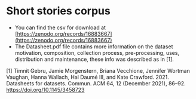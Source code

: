 # Short stories corpus

- You can find the csv for download at [https://zenodo.org/records/16883667](https://zenodo.org/records/16883667)
- The Datasheet.pdf file contains more information on the dataset motivation, composition, collection process, pre-processing, uses, distribution and maintenance, these info was described as in [1].

[1] Timnit Gebru, Jamie Morgenstern, Briana Vecchione, Jennifer Wortman Vaughan, Hanna Wallach, Hal Daumé III, and Kate Crawford. 2021. Datasheets for datasets. Commun. ACM 64, 12 (December 2021), 86–92. https://doi.org/10.1145/3458723
